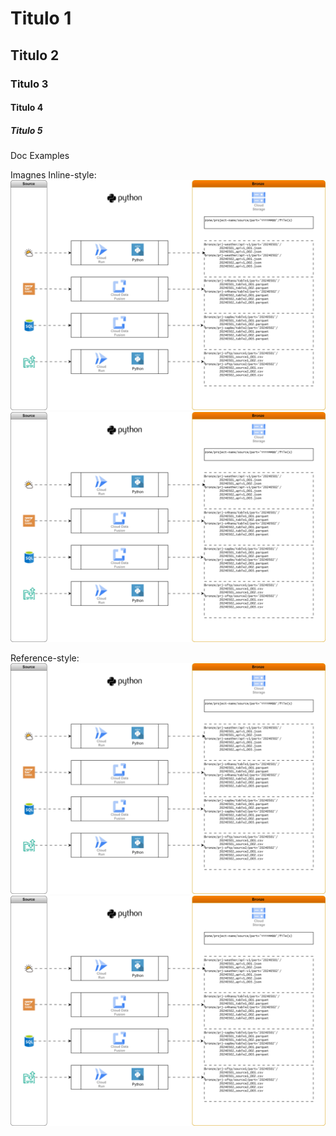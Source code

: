 # Titulo 1

## Titulo 2

### Titulo 3

#### Titulo 4

##### Titulo 5

Doc Examples

Imagnes
Inline-style:  
![alt text](docs/images/BRONZE.jpg "bronze explaining")  
![alt text](docs/images/BRONZE.png "bronze explaining")  

Reference-style:  
![alt text][bronze1]  
![alt text][bronze2]  

[bronze1]: docs/images/BRONZE.jpg "bronze explaining jpg"  
[bronze2]: docs/images/BRONZE.png "bronze explaining png"  
